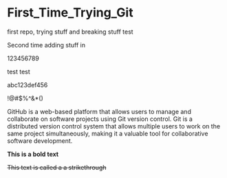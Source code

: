 # First_Time_Trying_Git
first repo, trying stuff and breaking stuff
 test

 Second time adding stuff in

 123456789

 test test

 abc123def456

 !@#$%^&*()

 GitHub is a web-based platform that allows users to manage and collaborate on software projects using Git version control. Git is a distributed version control system that allows multiple users to work on the same project simultaneously, making it a valuable tool for collaborative software development.

 **This is a bold text**

 ~~This text is called a a strikethrough~~